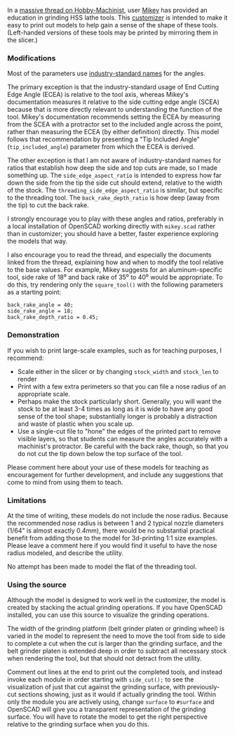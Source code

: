 In a [massive thread on Hobby-Machinist](https://www.hobby-machinist.com/threads/models-for-grinding-hss-lathe-tools.62111/), user [Mikey](https://www.hobby-machinist.com/members/mikey.21432/) has provided an education in grinding HSS lathe tools. This [customizer](https://www.thingiverse.com/apps/customizer/run?thing_id=3560037) is intended to make it easy to print out models to help gain a sense of the shape of these tools. (Left-handed versions of these tools may be printed by mirroring them in the slicer.)

### Modifications

Most of the parameters use [industry-standard names](https://me-mechanicalengineering.com/single-point-cutting-tool/) for the angles.

The primary exception is that the industry-standard usage of End Cutting Edge Angle (ECEA) is relative to the tool axis, whereas Mikey's documentation measures it relative to the side cutting edge angle (SCEA) because that is more directly relevant to understanding the function of the tool. Mikey's documentation recommends setting the ECEA by measuring from the SCEA with a protractor set to the included angle across the point, rather than measuring the ECEA (by either definition) directly. This model follows that recommendation by presenting a "Tip Included Angle" (`tip_included_angle`) parameter from which the ECEA is derived.

The other exception is that I am not aware of industry-standard names for ratios that establish how deep the side and top cuts are made, so I made something up. The `side_edge_aspect_ratio` is intended to express how far down the side from the tip the side cut should extend, relative to the width of the stock. The `threading_side_edge_aspect_ratio` is similar, but specific to the threading tool. The `back_rake_depth_ratio` is how deep (away from the tip) to cut the back rake.

I strongly encourage you to play with these angles and ratios, preferably in a local installation of OpenSCAD working directly with `mikey.scad` rather than in customizer; you should have a better, faster experience exploring the models that way.

I also encourage you to read the thread, and especially the documents linked from the thread, explaining how and when to modify the tool relative to the base values. For example, Mikey suggests for an aluminum-specific tool, side rake of 18⁰ and back rake of 35⁰ to 40⁰ would be appropriate. To do this, try rendering only the `square_tool()` with the following parameters as a starting point:

```
back_rake_angle = 40;
side_rake_angle = 18;
back_rake_depth_ratio = 0.45;

```

### Demonstration

If you wish to print large-scale examples, such as for teaching purposes, I recommend:

* Scale either in the slicer or by changing `stock_width` and `stock_len` to render
* Print with a few extra perimeters so that you can file a nose radius of an appropriate scale.
* Perhaps make the stock particularly short. Generally, you will want the stock to be at least 3-4 times as long as it is wide to have any good sense of the tool shape; substantially longer is probably a distraction and waste of plastic when you scale up.
* Use a single-cut file to "hone" the edges of the printed part to remove visible layers, so that students can measure the angles accurately with a machinist's protractor. Be careful with the back rake, though, so that you do not cut the tip down below the top surface of the tool.

Please comment here about your use of these models for teaching as encouragement for further development, and include any suggestions that come to mind from using them to teach.

### Limitations

At the time of writing, these models do not include the nose radius. Because the recommended nose radius is between 1 and 2 typical nozzle diameters (1/64" is almost exactly 0.4mm), there would be no substantial practical benefit from adding those to the model for 3d-printing 1:1 size examples. Please leave a comment here if you would find it useful to have the nose radius modeled, and describe the utility.

No attempt has been made to model the flat of the threading tool.

### Using the source

Although the model is designed to work well in the customizer, the model is created by stacking the actual grinding operations. If you have OpenSCAD installed, you can use this source to visualize the grinding operations.

The width of the grinding platform (belt grinder platen or grinding wheel) is varied in the model to represent the need to move the tool from side to side to complete a cut when the cut is larger than the grinding surface, and the belt grinder platen is extended deep in order to subtract all necessary stock when rendering the tool, but that should not detract from the utility.

Comment out lines at the end to print out the completed tools, and instead invoke each module in order starting with `side_cut();` to see the visualization of just that cut against the grinding surface, with previously-cut sections showing, just as it would if actually grinding the tool. Within only the module you are actively using, change `surface` to `#surface` and OpenSCAD will give you a transparent representation of the grinding surface. You will have to rotate the model to get the right perspective relative to the grinding surface when you do this.
